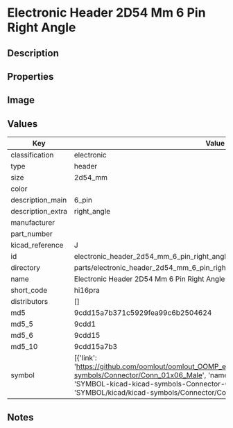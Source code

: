 # Electronic Header 2D54 Mm 6 Pin Right Angle

## Description

## Properties


## Image


## Values

| Key | Value |
| --- | --- |
| classification | electronic |
| type | header |
| size | 2d54_mm |
| color |  |
| description_main | 6_pin |
| description_extra | right_angle |
| manufacturer |  |
| part_number |  |
| kicad_reference | J |
| id | electronic_header_2d54_mm_6_pin_right_angle |
| directory | parts/electronic_header_2d54_mm_6_pin_right_angle |
| name | Electronic Header 2D54 Mm 6 Pin Right Angle |
| short_code | hi16pra |
| distributors | [] |
| md5 | 9cdd15a7b371c5929fea99c6b2504624 |
| md5_5 | 9cdd1 |
| md5_6 | 9cdd15 |
| md5_10 | 9cdd15a7b3 |
| symbol | [{'link': 'https://github.com/oomlout/oomlout_OOMP_eda_V2/tree/main/SYMBOL/kicad/kicad-symbols/Connector/Conn_01x06_Male', 'name': 'Connector : Conn_01x06_Male', 'id': 'SYMBOL-kicad-kicad-symbols-Connector-Conn_01x06_Male', 'directory': 'SYMBOL/kicad/kicad-symbols/Connector/Conn_01x06_Male/'}] |

## Notes

